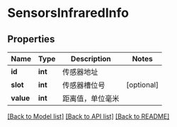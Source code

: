 # SensorsInfraredInfo

## Properties
Name | Type | Description | Notes
------------ | ------------- | ------------- | -------------
**id** | **int** | 传感器地址 | 
**slot** | **int** | 传感器槽位号 | [optional] 
**value** | **int** | 距离值，单位毫米 | 

[[Back to Model list]](../README.md#documentation-for-models) [[Back to API list]](../README.md#documentation-for-api-endpoints) [[Back to README]](../README.md)


